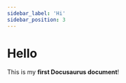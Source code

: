 ```yaml
---
sidebar_label: 'Hi'
sidebar_position: 3
---
```


# Hello

This is my **first Docusaurus document**!
